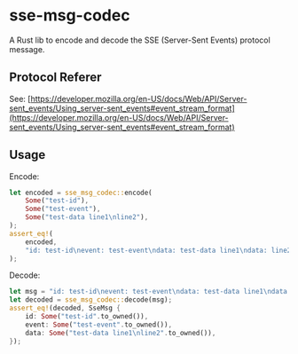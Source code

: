 # sse-msg-codec

A Rust lib to encode and decode the SSE (Server-Sent Events) protocol message.

## Protocol Referer

See: [https://developer.mozilla.org/en-US/docs/Web/API/Server-sent_events/Using_server-sent_events#event_stream_format](https://developer.mozilla.org/en-US/docs/Web/API/Server-sent_events/Using_server-sent_events#event_stream_format)

## Usage

Encode:

```Rust
let encoded = sse_msg_codec::encode(
    Some("test-id"), 
    Some("test-event"), 
    Some("test-data line1\nline2"),
);
assert_eq!(
    encoded, 
    "id: test-id\nevent: test-event\ndata: test-data line1\ndata: line2\n\n".to_owned(),
);
```

Decode: 

```Rust
let msg = "id: test-id\nevent: test-event\ndata: test-data line1\ndata: line2\n\n";
let decoded = sse_msg_codec::decode(msg);
assert_eq!(decoded, SseMsg {
    id: Some("test-id".to_owned()),
    event: Some("test-event".to_owned()),
    data: Some("test-data line1\nline2".to_owned()),
});
```
